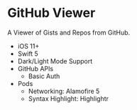 # GitHub Viewer
A Viewer of Gists and Repos from GitHub.

- iOS 11+
- Swift 5
- Dark/Light Mode Support
- GitHub APIs
	- Basic Auth
- Pods
  - Networking: Alamofire 5
  - Syntax Highlight: Highlightr
